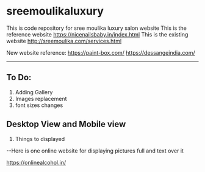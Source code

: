 # sreemoulikaluxury
This is code repository for sree moulika luxury salon website
This is the reference website https://nicenailsbaby.in/index.html
This is the existing website http://sreemoulika.com/services.html

New website reference: https://paint-box.com/
https://dessangeindia.com/




--------------------------------------------------------------
## To Do: 
1. Adding Gallery
2. Images replacement
3. font sizes changes
## Desktop View and Mobile view

1. Things to displayed

--Here is one online website for displaying pictures full and text over it

https://onlinealcohol.in/
